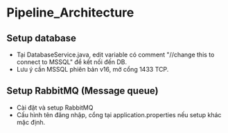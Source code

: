 # Pipeline_Architecture

## Setup database
- Tại DatabaseService.java, edit variable có comment "//change this to connect to MSSQL" để kết nối đến DB.
- Lưu ý cần MSSQL phiên bản v16, mở cổng 1433 TCP. 

## Setup RabbitMQ (Message queue)
- Cài đặt và setup RabbitMQ
- Cấu hình tên đăng nhập, cổng tại application.properties nếu setup khác mặc định.